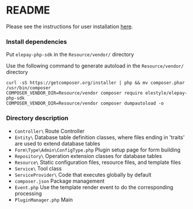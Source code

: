 # README

Please see the instructions for user installation [here](https://elestyle.atlassian.net/wiki/external/494370908/YWE3YzgxYmJjYWNmNDA4N2ExYTY5ZGE0Z[…]iYTdmY2QxMDE4ZWYxNDM5Zjg1NWMwOWU1NWVlNWM3NmIiLCJwIjoiYyJ9).

### Install dependencies

Put `elepay-php-sdk` in the `Resource/vendor/` directory

Use the following command to generate autoload in the `Resource/vendor/` directory

```shell
curl -sS https://getcomposer.org/installer | php && mv composer.phar /usr/bin/composer
COMPOSER_VENDOR_DIR=Resource/vendor composer require elestyle/elepay-php-sdk
COMPOSER_VENDOR_DIR=Resource/vendor composer dumpautoload -o
```

### Directory description

- `Controller\` Route Controller
- `Entity\` Database table definition classes, where files ending in 'traits' are used to extend database tables
- `Form\Type\Admin\ConfigType.php` Plugin setup page for form building
- `Repository\` Operation extension classes for database tables
- `Resource\` Static configuration files, resource files, and template files
- `Service\` Tool class
- `ServiceProvider\` Code that executes globally by default
- `composer.json` Package management
- `Event.php` Use the template render event to do the corresponding processing
- `PluginManager.php` Main
